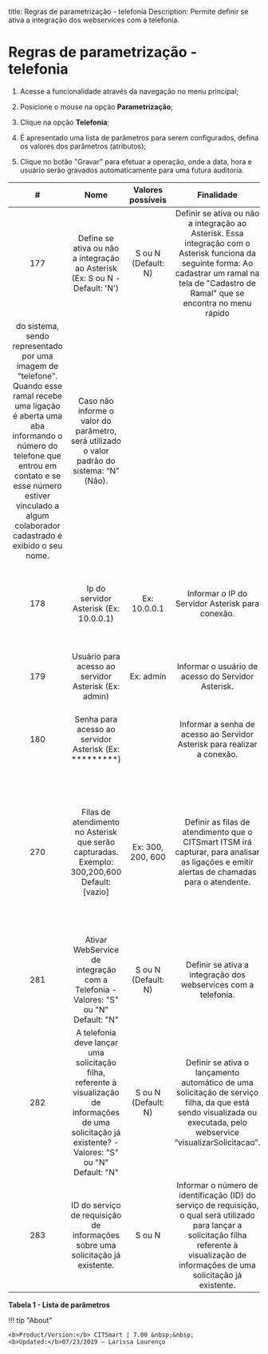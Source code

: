 title: Regras de parametrização - telefonia
Description: Permite definir se ativa a integração dos webservices com a telefonia.
# Regras de parametrização - telefonia

1. Acesse a funcionalidade através da navegação no menu principal;

2. Posicione o mouse na opção **Parametrização**;

3. Clique na opção **Telefonia**;

4. É apresentado uma lista de parâmetros para serem configurados, defina os valores dos parâmetros (atributos);

5. Clique no botão "Gravar" para efetuar a operação, onde a data, hora e usuário serão gravados automaticamente para uma futura
auditoria.

|  #  |                                                                            Nome                                                                            |  Valores possíveis  |                                                                                            Finalidade                                                                                            |                                            Orientações complementares                                           |
|:---:|:----------------------------------------------------------------------------------------------------------------------------------------------------------:|:-------------------:|:------------------------------------------------------------------------------------------------------------------------------------------------------------------------------------------------:|:---------------------------------------------------------------------------------------------------------------:|
| 177 |                                        Define se ativa ou não a integração ao Asterisk (Ex: S ou N - Default: 'N')                                         | S ou N (Default: N) | Definir se ativa ou não a integração ao Asterisk. Essa integração com o Asterisk funciona da seguinte forma: Ao cadastrar um ramal na tela de "Cadastro de Ramal" que se encontra no menu rápido 
do sistema, sendo representado por uma imagem de "telefone". Quando esse ramal recebe uma ligação é aberta uma aba informando o número do telefone que entrou em contato e se esse número estiver vinculado a algum colaborador cadastrado é exibido o seu nome.                                                                                                                            | Caso não informe o valor do parâmetro, será utilizado o valor padrão do sistema: “N” (Não).                     |
| 178 |                                       Ip do servidor Asterisk (Ex: 10.0.0.1)                                                                               |  Ex: 10.0.0.1       | Informar o IP do Servidor Asterisk para conexão.                                                                                                                                                 | É imprescindível que informe corretamente o IP (endereço de conexão) para não ocorrer perda de performance.     |
| 179 |                                         Usuário para acesso ao servidor Asterisk (Ex: admin)                                                               |   Ex: admin         |    Informar o usuário de acesso do Servidor Asterisk.                                                                                                                                            |    Caso não informe o usuário, não será realizada a conexão ao servidor.                                        |                          
| 180 |                                         Senha para acesso ao servidor Asterisk (Ex: *********)                                                             |                     |       Informar a senha de acesso ao Servidor Asterisk para realizar a conexão.                                                                                                                   |   Caso não informe a senha, não será realizada a conexão ao servidor.                                           |
| 270 |                                    Filas de atendimento no Asterisk que serão capturadas. Exemplo: 300,200,600 Default: [vazio]                            |  Ex: 300, 200, 600  |                                                      Definir as filas de atendimento que o CITSmart ITSM irá capturar, para analisar as ligações e emitir alertas de chamadas para o atendente.  |Se este parâmetro estiver vazio o sistema irá alertar sobre todas as ligações de qualquer fila de atendimento, do contrário, irá alertar apenas sobres as ligações direcionadas pelas filas que estão informadas neste parâmetro.
| 281 |                                     Ativar WebService de integração com a Telefonia - Valores: "S" ou "N" Default: "N"                                     | S ou N (Default: N) |                                                                  Definir se ativa a integração dos webservices com a telefonia.                                                                  | Caso não seja definido o valor para o parâmetro, será definido pelo sistema automaticamente o valor: “N” (Não). |
| 282 | A telefonia deve lançar uma solicitação filha, referente à visualização de informações de uma solicitação já existente? - Valores: "S" ou "N" Default: "N" | S ou N (Default: N) |                Definir se ativa o lançamento automático de uma solicitação de serviço filha, da que está sendo visualizada ou executada, pelo webservice “visualizarSolicitacao”.                | Caso não seja definido o valor para o parâmetro, será definido pelo sistema automaticamente o valor: “N” (Não). |
| 283 |                                       ID do serviço de requisição de informações sobre uma solicitação já existente.                                       |        S ou N       | Informar o número de identificação (ID) do serviço de requisição, o qual será utilizado para lançar a solicitação filha referente à visualização de informações de uma solicitação já existente. |                                                  Não se aplica                                                  |

**Tabela 1 - Lista de parâmetros**

!!! tip "About"

    <b>Product/Version:</b> CITSmart | 7.00 &nbsp;&nbsp;
    <b>Updated:</b>07/23/2019 – Larissa Lourenço


                 
